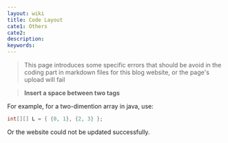 ```yaml
---
layout: wiki
title: Code Layout
cate1: Others
cate2:
description: 
keywords:
---
```

> This page introduces some specific errors that should be avoid in the coding part in markdown files for this blog website, or the page's upload will fail

> **Insert a space between two tags**

For example, for a two-dimention array in java, use:
```java
int[][] L = { {0, 1}, {2, 3} };
```
Or the website could not be updated successfully.


